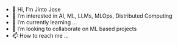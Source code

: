 - 👋 Hi, I’m Jinto Jose
- 👀 I’m interested in AI, ML, LLMs, MLOps, Distributed Computing
- 🌱 I’m currently learning ...
- 💞️ I’m looking to collaborate on ML based projects
- 📫 How to reach me ...

<!---
jj701/jj701 is a ✨ special ✨ repository because its `README.md` (this file) appears on your GitHub profile.
You can click the Preview link to take a look at your changes.
--->
